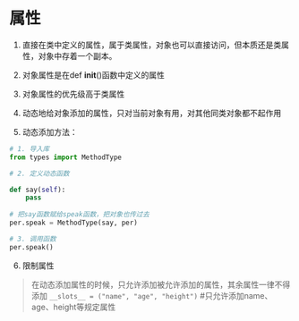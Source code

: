 # 属性

1. 直接在类中定义的属性，属于类属性，对象也可以直接访问，但本质还是类属性，对象中存着一个副本。

2. 对象属性是在def __init__()函数中定义的属性
   
3. 对象属性的优先级高于类属性
   
4. 动态地给对象添加的属性，只对当前对象有用，对其他同类对象都不起作用

5. 动态添加方法：
```python
# 1. 导入库
from types import MethodType

# 2. 定义动态函数

def say(self):
    pass
    
# 把say函数赋给speak函数，把对象也传过去
per.speak = MethodType(say, per)  

# 3. 调用函数
per.speak()
```

6. 限制属性 
> 在动态添加属性的时候，只允许添加被允许添加的属性，其余属性一律不得添加
> `__slots__ = ("name", "age", "height")` #只允许添加name、age、height等规定属性

